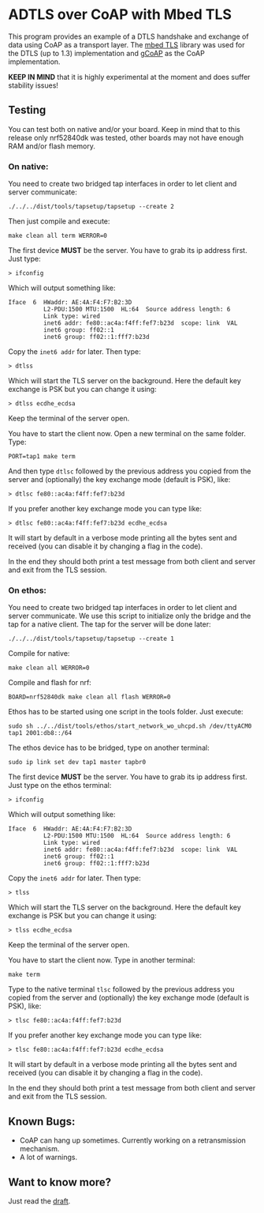 # ADTLS over CoAP with Mbed TLS

This program provides an example of a DTLS handshake and exchange of data using CoAP as a transport layer.
The [mbed TLS](https://github.com/ARMmbed/mbedtls) library was used for the DTLS (up to 1.3) implementation and [gCoAP](https://riot-os.org/api/group__net__gcoap.html) as the CoAP implementation.

**KEEP IN MIND** that it is highly experimental at the moment and does suffer stability issues!

## Testing

You can test both on native and/or your board. Keep in mind that to this release only nrf52840dk was tested, other boards may not have enough RAM and/or flash memory.

### On native:

You need to create two bridged tap interfaces in order to let client and server communicate:

    ./../../dist/tools/tapsetup/tapsetup --create 2

Then just compile and execute:

    make clean all term WERROR=0

The first device **MUST** be the server. You have to grab its ip address first. Just type:

    > ifconfig
    
Which will output something like:

```
Iface  6  HWaddr: AE:4A:F4:F7:B2:3D 
          L2-PDU:1500 MTU:1500  HL:64  Source address length: 6
          Link type: wired
          inet6 addr: fe80::ac4a:f4ff:fef7:b23d  scope: link  VAL
          inet6 group: ff02::1
          inet6 group: ff02::1:fff7:b23d
```

Copy the `inet6 addr` for later. Then type:

    > dtlss
    
Which will start the TLS server on the background. Here the default key exchange is PSK but you can change it using:

    > dtlss ecdhe_ecdsa

Keep the terminal of the server open.

You have to start the client now. Open a new terminal on the same folder. Type:

    PORT=tap1 make term
    
And then type `dtlsc` followed by the previous address you copied from the server and (optionally) the key exchange mode (default is PSK), like:

    > dtlsc fe80::ac4a:f4ff:fef7:b23d
    
If you prefer another key exchange mode you can type like:

    > dtlsc fe80::ac4a:f4ff:fef7:b23d ecdhe_ecdsa
    
It will start by default in a verbose mode printing all the bytes sent and received (you can disable it by changing a flag in the code).

In the end they should both print a test message from both client and server and exit from the TLS session.

### On ethos:

You need to create two bridged tap interfaces in order to let client and server communicate. We use this script to initialize only the bridge and the tap for a native client. The tap for the server will be done later:

    ./../../dist/tools/tapsetup/tapsetup --create 1

Compile for native:

    make clean all WERROR=0
    
Compile and flash for nrf:

    BOARD=nrf52840dk make clean all flash WERROR=0
    
Ethos has to be started using one script in the tools folder. Just execute:

    sudo sh ../../dist/tools/ethos/start_network_wo_uhcpd.sh /dev/ttyACM0 tap1 2001:db8::/64

The ethos device has to be bridged, type on another terminal:

    sudo ip link set dev tap1 master tapbr0

The first device **MUST** be the server. You have to grab its ip address first. Just type on the ethos terminal:

    > ifconfig
    
Which will output something like:

```
Iface  6  HWaddr: AE:4A:F4:F7:B2:3D 
          L2-PDU:1500 MTU:1500  HL:64  Source address length: 6
          Link type: wired
          inet6 addr: fe80::ac4a:f4ff:fef7:b23d  scope: link  VAL
          inet6 group: ff02::1
          inet6 group: ff02::1:fff7:b23d
```

Copy the `inet6 addr` for later. Then type:

    > tlss
    
Which will start the TLS server on the background. Here the default key exchange is PSK but you can change it using:

    > tlss ecdhe_ecdsa

Keep the terminal of the server open.

You have to start the client now. Type in another terminal:

    make term

Type to the native terminal `tlsc` followed by the previous address you copied from the server and (optionally) the key exchange mode (default is PSK), like:

    > tlsc fe80::ac4a:f4ff:fef7:b23d
    
If you prefer another key exchange mode you can type like:

    > tlsc fe80::ac4a:f4ff:fef7:b23d ecdhe_ecdsa
    
It will start by default in a verbose mode printing all the bytes sent and received (you can disable it by changing a flag in the code).

In the end they should both print a test message from both client and server and exit from the TLS session.

## Known Bugs:

- CoAP can hang up sometimes. Currently working on a retransmission mechanism.
- A lot of warnings.

## Want to know more?

Just read the [draft](https://tools.ietf.org/html/draft-friel-tls-atls-03).
